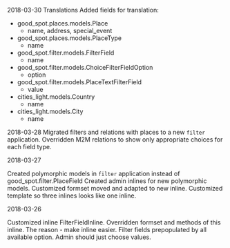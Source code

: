 2018-03-30
Translations
Added fields for translation:
- good_spot.places.models.Place
    -   name, address, special_event
- good_spot.places.models.PlaceType
    -   name
- good_spot.filter.models.FilterField
    -   name
- good_spot.filter.models.ChoiceFilterFieldOption
    -   option
- good_spot.filter.models.PlaceTextFilterField
    -   value
- cities_light.models.Country
    -   name
- cities_light.models.City
    -   name


2018-03-28
Migrated filters and relations with places to a new `filter` application.
Overridden M2M relations to show only appropriate choices for each field type.


2018-03-27

Created polymorphic models in `filter` application instead of good_spot.filter.PlaceField
Created admin inlines for new polymorphic models. Customized formset moved and adapted to new inline. Customized template so three inlines looks like one inline.


2018-03-26

Customized inline FilterFieldInline. Overridden formset and methods of this inline.
The reason - make inline easier. Filter fields prepopulated by all available option. 
Admin should just choose values.
